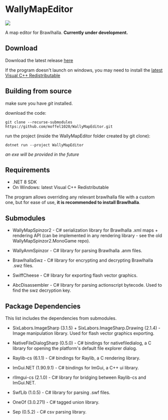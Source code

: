# WallyMapEditor
<p>
  <a href="https://discord.com/invite/pxpe7FGwfQ">
    <img src="https://img.shields.io/discord/1287853332853035150?logo=discord&logoColor=white&label=Discord&color=7289da" />
 </a>
</p>

A map editor for Brawlhalla. **Currently under development.**

## Download
Download the latest release [here](https://github.com/moffel1020/WallyMapEditor/releases/latest)

If the program doesn't launch on windows, you may need to install the [latest Visual C++ Redistributable](https://learn.microsoft.com/en-us/cpp/windows/latest-supported-vc-redist?view=msvc-170)

## Building from source

make sure you have _git_ installed.

download the code:

`git clone --recurse-submodules https://github.com/moffel1020/WallyMapEditor.git`

run the project (inside the WallyMapEditor folder created by git clone):

`dotnet run --project WallyMapEditor`

_an exe will be provided in the future_

## Requirements

- .NET 8 SDK
- On Windows: latest Visual C++ Redistributable

The program allows overriding any relevant brawlhalla file with a custom one, but for ease of use, **it is recommended to install Brawlhalla**.

## Submodules

- WallyMapSpinzor2 - C# serialization library for Brawlhalla .xml maps + rendering API (can be implemented in any rendering library - see the old WallyMapSpinzor2.MonoGame repo).

- WallyAnmSpinzor - C# library for parsing Brawlhalla .anm files.

- BrawlhallaSwz - C# library for encrypting and decrypting Brawlhalla .swz files.

- SwiffCheese - C# library for exporting flash vector graphics.

- AbcDisassembler - C# library for parsing actionscript bytecode. Used to find the swz decryption key.

## Package Dependencies

This list includes the dependencies from submodules.

- SixLabors.ImageSharp (3.1.5) + SixLabors.ImageSharp.Drawing (2.1.4) - Image manipulation library. Used for flash vector graphics exporting.

- NativeFileDialogSharp (0.5.0) - C# bindings for nativefiledialog, a C library for opening the platform's default file explorer dialog.

- Raylib-cs (6.1.1) - C# bindings for Raylib, a C rendering library.

- ImGui.NET (1.90.9.1) - C# bindings for ImGui, a C++ ui library.

- rlImgui-cs (2.1.0) - C# library for bridging between Raylib-cs and ImGui.NET.

- SwfLib (1.0.5) - C# library for parsing .swf files.

- OneOf (3.0.271) - C# tagged union library.

- Sep (0.5.2) - C# csv parsing library.
